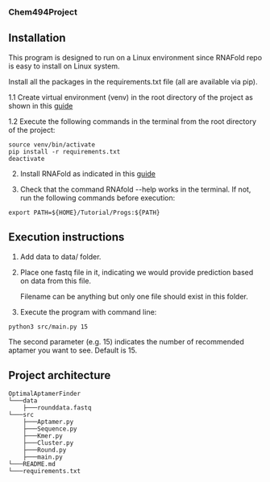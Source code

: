 ### Chem494Project
## Installation
This program is designed to run on a Linux environment since RNAFold repo is easy to install on Linux system.

Install all the packages in the requirements.txt file (all are available via pip).

1.1 Create virtual environment (venv) in the root directory of the project as shown in this [guide](https://docs.python.org/3/library/venv.html)

1.2 Execute the following commands in the terminal from the root directory of the project:
```
source venv/bin/activate
pip install -r requirements.txt
deactivate
```
2. Install RNAFold as indicated in this [guide](https://algosb2019.sciencesconf.org/data/RNAtutorial.pdf)

3. Check that the command RNAfold --help works in the terminal. If not, run the following commands before execution:

```
export PATH=${HOME}/Tutorial/Progs:${PATH}
```

## Execution instructions
1. Add data to data/ folder.
2. Place one fastq file in it, indicating we would provide prediction based on data from this file.

    Filename can be anything but only one file should exist in this folder.
3. Execute the program with command line:
```
python3 src/main.py 15
```
The second parameter (e.g. 15) indicates the number of recommended aptamer you want to see. Default is 15.
## Project architecture

```
OptimalAptamerFinder
└───data
    ├───rounddata.fastq
└───src
    ├───Aptamer.py
    ├───Sequence.py
    ├───Kmer.py
    ├───Cluster.py
    ├───Round.py
    ├───main.py
└───README.md
└───requirements.txt
```
